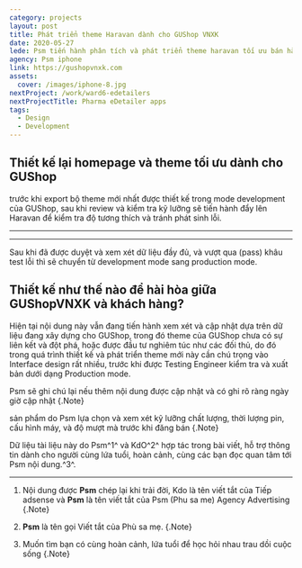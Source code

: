 ```yaml
---
category: projects
layout: post
title: Phát triển theme Haravan dành cho GUShop VNXK
date: 2020-05-27
lede: Psm tiến hành phân tích và phát triển theme haravan tối ưu bán hàng dành cho lĩnh vực thời trang gắn bó với thương hiệu GUShop VNXK.
agency: Psm iphone
link: https://gushopvnxk.com
assets:
  cover: /images/iphone-8.jpg
nextProject: /work/ward6-edetailers
nextProjectTitle: Pharma eDetailer apps
tags:
  - Design
  - Development
---
```


## Thiết kế lại homepage và theme tối ưu dành cho GUShop

trước khi export bộ theme mới nhất được thiết kế trong mode development của GUShop, sau khi review và kiểm tra kỹ lưỡng sẽ tiến hành đẩy lên Haravan để kiểm tra độ tương thích và tránh phát sinh lỗi.


---
<PostButton link="https://gushopvnxk.com" label="Truy cập vào GUShop VNXK hàng thời trang chất lượng cao" />

---


Sau khi đã được duyệt và xem xét dữ liệu đầy đủ, và vượt qua (pass) khâu test lỗi thì sẽ chuyển từ development mode sang production mode.

<MediaYoutube src="B4bt3z_uJZE" ratio="540/768" frame />

## Thiết kế như thế nào để hài hòa giữa GUShopVNXK và khách hàng?

Hiện tại nội dung này vẫn đang tiến hành xem xét và cập nhật dựa trên dữ liệu đang xây dựng cho GUShop, trong đó theme của GUShop chưa có sự liên kết và đột phá,
hoặc được đầu tư nghiêm túc như các đối thủ, do đó trong quá trình thiết kế và phát triển theme mới này cần chú trọng vào Interface design rất nhiều, trước khi được Testing Engineer kiểm tra và xuất bản dưới dạng Production mode.


Psm sẽ ghi chú lại nếu thêm nội dung được cập nhật và có ghi rõ ràng ngày giờ cập nhật {.Note}

sản phẩm do Psm lựa chọn và xem xét kỹ lưỡng chất lượng, thời lượng pin, cấu hình máy, và độ mượt mà trước khi đăng bán {.Note}


Dữ liệu tài liệu này do Psm^1^ và KdO^2^ hợp tác trong bài viết, hỗ trợ thông tin dành cho người cùng lứa tuổi, hoàn cảnh, cùng các bạn đọc quan tâm tới Psm nội dung.^3^.


<PostButton link="https://gushopvnxk.com" label="Truy cập vào hệ thống bán hàng thời trang GUShop VNXK, thời trang Việt nam xuất khẩu cao cấp" />


---

1. Nội dung được **Psm** chép lại khi trải đời, Kdo là tên viết tắt của Tiếp adsense và **Psm** là tên viết tắt của Psm (Phu sa me) Agency Advertising {.Note}

2. **Psm** là tên gọi Viết tắt của Phù sa mẹ. {.Note}

3. Muốn tìm bạn có cùng hoàn cảnh, lứa tuổi để học hỏi nhau trau dồi cuộc sống {.Note}

<script>
import Media from "../../src/components/Media";
import MediaYoutube from "../../src/components/MediaYoutube";
import PostButton from "../../src/components/PostButton";
export default {
  components: {
    Media,
    MediaYoutube,
    PostButton,
  }
}
</script>
